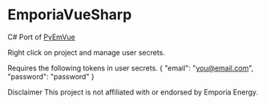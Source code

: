 # EmporiaVueSharp
C# Port of <a href="https://github.com/magico13/PyEmVue">PyEmVue</a>

Right click on project and manage user secrets.

Requires the following tokens in user secrets.
{
    "email": "you@email.com",
    "password": "password"
}

Disclaimer
This project is not affiliated with or endorsed by Emporia Energy.
